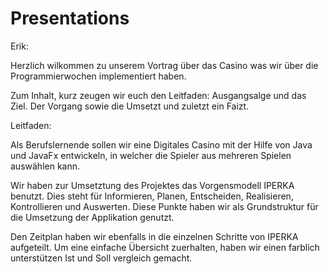 # Presentations

Erik:

Herzlich wilkommen zu unserem Vortrag über das Casino was wir über die Programmierwochen implementiert haben.

Zum Inhalt, kurz zeugen wir euch den Leitfaden: Ausgangsalge und das Ziel.
Der Vorgang sowie die Umsetzt und zuletzt ein Faizt.

Leitfaden:

Als Berufslernende sollen wir eine Digitales Casino mit der Hilfe von Java und JavaFx entwickeln, in welcher die Spieler aus mehreren Spielen auswählen kann. 


Wir haben zur Umsetztung des Projektes das Vorgensmodell IPERKA benutzt. Dies steht für Informieren, Planen, Entscheiden, Realisieren, Kontrollieren und Auswerten. Diese Punkte haben wir als Grundstruktur für die Umsetzung der Applikation genutzt.


Den Zeitplan haben wir ebenfalls in die einzelnen Schritte von IPERKA aufgeteilt. Um eine einfache Übersicht zuerhalten, haben wir einen farblich unterstützen Ist und Soll vergleich gemacht.
